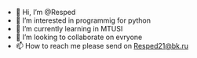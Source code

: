 - 👋 Hi, I’m @Resped
- 👀 I’m interested in programmig for python
- 🌱 I’m currently learning in MTUSI
- 💞️ I’m looking to collaborate on evryone 
- 📫 How to reach me please send on Resped21@bk.ru
<!---
Resped/Resped is a ✨ special ✨ repository because its `README.md` (this file) appears on your GitHub profile.
You can click the Preview link to take a look at your changes.
--->
